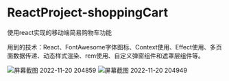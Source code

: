 # ReactProject-shoppingCart
使用react实现的移动端简易购物车功能

用到的技术：React、FontAwesome字体图标、Context使用、Effect使用、多页面数据传递、动态样式渲染、rem使用、自定义弹窗组件和遮罩层组件等。


![屏幕截图 2022-11-20 204859](https://user-images.githubusercontent.com/114422586/202903223-4f24b4ce-fb29-4dea-a113-fed3691d033c.png)
![屏幕截图 2022-11-20 204949](https://user-images.githubusercontent.com/114422586/202903195-3b197e36-7f49-47cb-9364-3c6ddb5a75a0.png)
